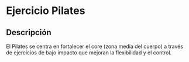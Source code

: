 # Ejercicio Pilates

## Descripción
El Pilates se centra en fortalecer el core (zona media del cuerpo) a través de ejercicios de bajo impacto que mejoran la flexibilidad y el control.
